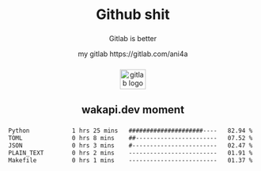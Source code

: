 <h1 align="center">Github shit</h1>

###

<p align="center">Gitlab is better</p>

<p align="center">my gitlab https://gitlab.com/ani4a</p>

###

<div align="center">
  <img src="https://cdn.jsdelivr.net/gh/devicons/devicon/icons/gitlab/gitlab-original.svg" height="40" width="52" alt="gitlab logo"  />
</div>

###

<h2 align="center">wakapi.dev moment</h2>

###

<!--START_SECTION:waka-->

```txt
Python            1 hrs 25 mins   #####################----   82.94 %
TOML              0 hrs 8 mins    ##-----------------------   07.52 %
JSON              0 hrs 3 mins    #------------------------   02.47 %
PLAIN_TEXT        0 hrs 2 mins    -------------------------   01.91 %
Makefile          0 hrs 1 mins    -------------------------   01.37 %
```

<!--END_SECTION:waka-->

###
